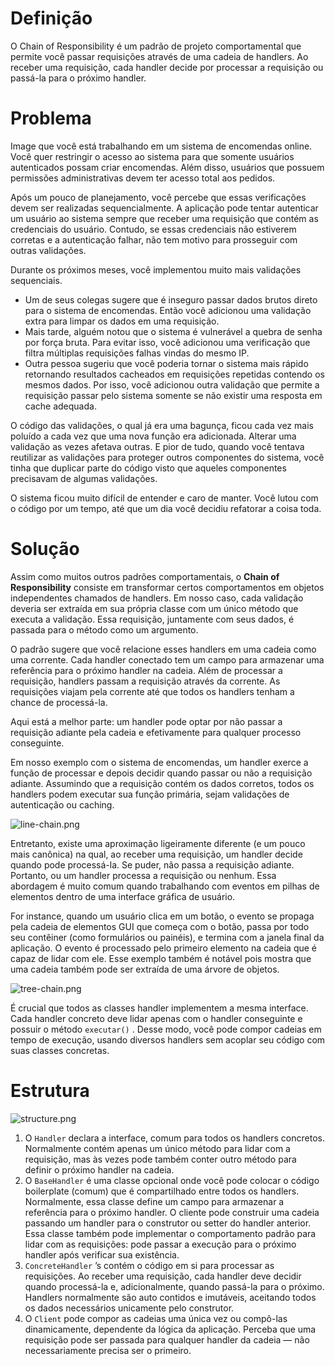 # Definição

O Chain of Responsibility é um padrão de projeto comportamental que permite você passar requisições através de uma cadeia de handlers. Ao receber uma requisição, cada handler decide por processar a requisição ou passá-la para o próximo handler.

# Problema

Image que você está trabalhando em um sistema de encomendas online. Você quer restringir o acesso ao sistema para que somente usuários autenticados possam criar encomendas. Além disso, usuários que possuem permissões administrativas devem ter acesso total aos pedidos.

Após um pouco de planejamento, você percebe que essas verificações devem ser realizadas sequencialmente. A aplicação pode tentar autenticar um usuário ao sistema sempre que receber uma requisição que contém as credenciais do usuário. Contudo, se essas credenciais não estiverem corretas e a autenticação falhar, não tem motivo para prosseguir com outras validações.

Durante os próximos meses, você implementou muito mais validações sequenciais.

- Um de seus colegas sugere que é inseguro passar dados brutos direto para o sistema de encomendas. Então você adicionou uma validação extra para limpar os dados em uma requisição.
- Mais tarde, alguém notou que o sistema é vulnerável a quebra de senha por força bruta. Para evitar isso, você adicionou uma verificação que filtra múltiplas requisições falhas vindas do mesmo IP.
- Outra pessoa sugeriu que você poderia tornar o sistema mais rápido retornando resultados cacheados em requisições repetidas contendo os mesmos dados. Por isso, você adicionou outra validação que permite a requisição passar pelo sistema somente se não existir uma resposta em cache adequada.

O código das validações, o qual já era uma bagunça, ficou cada vez mais poluído a cada vez que uma nova função era adicionada. Alterar uma validação as vezes afetava outras. E pior de tudo, quando você tentava reutilizar as validações para proteger outros componentes do sistema, você tinha que duplicar parte do código visto que aqueles componentes precisavam de algumas validações.

O sistema ficou muito difícil de entender e caro de manter. Você lutou com o código por um tempo, até que um dia você decidiu refatorar a coisa toda.

# Solução

Assim como muitos outros padrões comportamentais, o **Chain of Responsibility** consiste em transformar certos comportamentos em objetos independentes chamados de handlers. Em nosso caso, cada validação deveria ser extraída em sua própria classe com um único método que executa a validação. Essa requisição, juntamente com seus dados, é passada para o método como um argumento.

O padrão sugere que você relacione esses handlers em uma cadeia como uma corrente. Cada handler conectado tem um campo para armazenar uma referência para o próximo handler na cadeia. Além de processar a requisição, handlers passam a requisição através da corrente. As requisições viajam pela corrente até que todos os handlers tenham a chance de processá-la.

Aqui está a melhor parte: um handler pode optar por não passar a requisição adiante pela cadeia e efetivamente para qualquer processo conseguinte.

Em nosso exemplo com o sistema de encomendas, um handler exerce a função de processar e depois decidir quando passar ou não a requisição adiante. Assumindo que a requisição contém os dados corretos, todos os handlers podem executar sua função primária, sejam validações de autenticação ou caching.

![line-chain.png](https://github.com/oNicolasSB/DesignPatternsJava/blob/main/Responsibility/line-chain.png)

Entretanto, existe uma aproximação ligeiramente diferente (e um pouco mais canônica) na qual, ao receber uma requisição, um handler decide quando pode processá-la. Se puder, não passa a requisição adiante. Portanto, ou um handler processa a requisição ou nenhum. Essa abordagem é muito comum quando trabalhando com eventos em pilhas de elementos dentro de uma interface gráfica de usuário.

For instance, quando um usuário clica em um botão, o evento se propaga pela cadeia de elementos GUI que começa com o botão, passa por todo seu contêiner (como formulários ou painéis), e termina com a janela final da aplicação. O evento é processado pelo primeiro elemento na cadeia que é capaz de lidar com ele. Esse exemplo também é notável pois mostra que uma cadeia também pode ser extraída de uma árvore de objetos.

![tree-chain.png](https://github.com/oNicolasSB/DesignPatternsJava/blob/main/Responsibility/tree-chain.png)

É crucial que todos as classes handler implementem a mesma interface. Cada handler concreto deve lidar apenas com o handler conseguinte e possuir o método `executar()` . Desse modo, você pode compor cadeias em tempo de execução, usando diversos handlers sem acoplar seu código com suas classes concretas.

# Estrutura

![structure.png](https://github.com/oNicolasSB/DesignPatternsJava/blob/main/Responsibility/structure.png)

1. O `Handler` declara a interface, comum para todos os handlers concretos. Normalmente contém apenas um único método para lidar com a requisição, mas às vezes pode também conter outro método para definir o próximo handler na cadeia.
2. O `BaseHandler` é uma classe opcional onde você pode colocar o código boilerplate (comum) que é compartilhado entre todos os handlers.
Normalmente, essa classe define um campo para armazenar a referência para o próximo handler. O cliente pode construir uma cadeia passando um handler para o construtor ou setter do handler anterior. Essa classe também pode implementar o comportamento padrão para lidar com as requisições: pode passar a execução para o próximo handler após verificar sua existência.
3. `ConcreteHandler` ’s contém o código em si para processar as requisições. Ao receber uma requisição, cada handler deve decidir quando processá-la e, adicionalmente, quando passá-la para o próximo.
Handlers normalmente são auto contidos e imutáveis, aceitando todos os dados necessários unicamente pelo construtor.
4. O `Client` pode compor as cadeias uma única vez ou compô-las dinamicamente, dependente da lógica da aplicação. Perceba que uma requisição pode ser passada para qualquer handler da cadeia — não necessariamente precisa ser o primeiro.